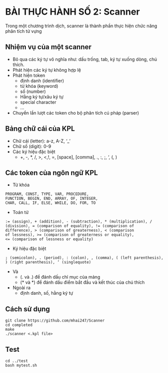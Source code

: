 # BÀI THỰC HÀNH SỐ 2: Scanner

Trong một chương trình dịch, scanner là thành phần thực hiện chức năng phân tích từ vựng 

## Nhiệm vụ của một scanner
* Bỏ qua các ký tự vô nghĩa như: dấu trống, tab, ký tự xuống dòng, chú thích.
* Phát hiện các ký tự không hợp lệ
* Phát hiện token
  * định danh (identifier)
  * từ khóa (keyword)
  * số (number)
  * Hằng ký tự/xâu ký tự
  * special character
  * ...
* Chuyển lần lượt các token cho bộ phân tích cú pháp (parser)

## Bảng chữ cái của KPL
* Chữ cái (letter): a-z, A-Z, ‘_’
* Chữ số (digit): 0-9
* Các ký hiệu đặc biệt
  * +, -, *, /, >, <,!, =, [space], [comma], ., :, ;, ‘, (, )

## Các token của ngôn ngữ KPL
* Từ khóa
```
PROGRAM, CONST, TYPE, VAR, PROCEDURE,
FUNCTION, BEGIN, END, ARRAY, OF, INTEGER,
CHAR, CALL, IF, ELSE, WHILE, DO, FOR, TO
```

* Toán tử
```
:= (assign), + (addition), - (subtraction), * (multiplication), /
(division), = (comparison of equality), != (comparison of
difference), > (comparison of greaterness), < (comparison
of lessness), >= (comparison of greaterness or equality),
<= (comparison of lessness or equality)
```
* Ký hiệu đặc biệt
```
; (semicolon), . (period), : (colon), , (comma), ( (left parenthesis), ) (right parenthesis), ‘ (singlequote)
```
* Và
  * (. và .) để đánh dấu chỉ mục của mảng
  * (* và *) để đánh dấu điểm bắt đầu và kết thúc của chú thích
* Ngoài ra
  * định danh, số, hằng ký tự

## Cách sử dụng
```
git clone https://github.com/mhai247/Scanner
cd completed
make
./scanner <.kpl file>
```
## Test
```
cd ../test
bash mytest.sh
```
